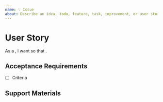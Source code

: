 ```yaml
---
name: 💡 Issue
about: Describe an idea, todo, feature, task, improvement, or user story
---
```


# User Story #

As a <user type>, I want <a goal> so that <benefit>.

## Acceptance Requirements ##

<!-- Elements that must be completed in order to satisfy the User Story. -->
<!-- Use checkboxes so we can know when all criteria have been completed -->

- [ ] Criteria

## Support Materials ##

<!-- Screenshots and links to related issues or Slack conversations, etc. -->

